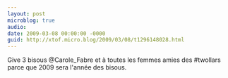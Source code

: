 ```yaml
---
layout: post
microblog: true
audio: 
date: 2009-03-08 00:00:00 -0000
guid: http://xtof.micro.blog/2009/03/08/t1296148028.html
---
```

Give 3 bisous @Carole_Fabre et à toutes les femmes amies des #twollars parce que 2009 sera l'année des bisous.
